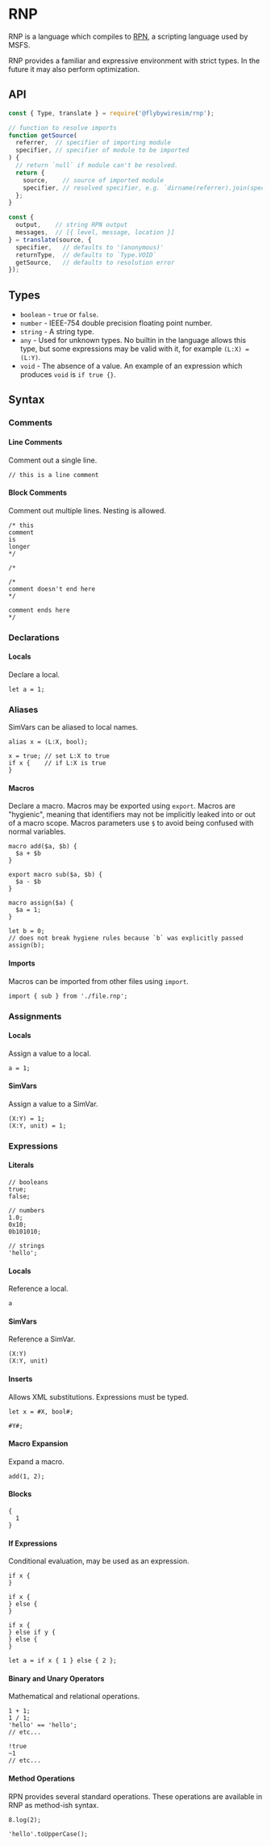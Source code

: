 # RNP

RNP is a language which compiles to [RPN][], a scripting language used by MSFS.

RNP provides a familiar and expressive environment with strict types. In
the future it may also perform optimization.

## API

```js
const { Type, translate } = require('@flybywiresim/rnp');

// function to resolve imports
function getSource(
  referrer,  // specifier of importing module
  specifier, // specifier of module to be imported
) {
  // return `null` if module can't be resolved.
  return {
    source,    // source of imported module
    specifier, // resolved specifier, e.g. `dirname(referrer).join(specifier)`
  };
}

const {
  output,    // string RPN output
  messages,  // [{ level, message, location }]
} = translate(source, {
  specifier,   // defaults to '(anonymous)'
  returnType,  // defaults to `Type.VOID`
  getSource,   // defaults to resolution error
});
```

## Types

- `boolean` - `true` or `false`.
- `number` - IEEE-754 double precision floating point number.
- `string` - A string type.
- `any` - Used for unknown types. No builtin in the language allows this type,
   but some expressions may be valid with it, for example `(L:X) = (L:Y)`.
- `void` - The absence of a value. An example of an expression which produces
  `void` is `if true {}`.

## Syntax

### Comments

#### Line Comments

Comment out a single line.

```rnp
// this is a line comment
```

#### Block Comments

Comment out multiple lines. Nesting is allowed.

```rnp
/* this
comment
is
longer
*/
```

```rnp
/*

/*
comment doesn't end here
*/

comment ends here
*/
```

### Declarations

#### Locals

Declare a local.

```rnp
let a = 1;
```

### Aliases

SimVars can be aliased to local names.

```rnp
alias x = (L:X, bool);

x = true; // set L:X to true
if x {    // if L:X is true
}
```

#### Macros

Declare a macro. Macros may be exported using `export`. Macros are "hygienic",
meaning that identifiers may not be implicitly leaked into or out of a macro
scope. Macros parameters use `$` to avoid being confused with normal variables.

```rnp
macro add($a, $b) {
  $a + $b
}
```

```rnp
export macro sub($a, $b) {
  $a - $b
}
```

```rnp
macro assign($a) {
  $a = 1;
}

let b = 0;
// does not break hygiene rules because `b` was explicitly passed
assign(b);
```

#### Imports

Macros can be imported from other files using `import`.

```rnp
import { sub } from './file.rnp';
```

### Assignments

#### Locals

Assign a value to a local.

```rnp
a = 1;
```

#### SimVars

Assign a value to a SimVar.

```rnp
(X:Y) = 1;
(X:Y, unit) = 1;
```

### Expressions

#### Literals

```rnp
// booleans
true;
false;

// numbers
1.0;
0x10;
0b101010;

// strings
'hello';
```

#### Locals

Reference a local.

```rnp
a
```

#### SimVars

Reference a SimVar.

```rnp
(X:Y)
(X:Y, unit)
```

#### Inserts

Allows XML substitutions. Expressions must be typed.

```rnp
let x = #X, bool#;
```

```rnp
#Y#;
```

#### Macro Expansion

Expand a macro.

```rnp
add(1, 2);
```

#### Blocks

```rnp
{
  1
}
```

#### If Expressions

Conditional evaluation, may be used as an expression.

```rnp
if x {
}
```

```rnp
if x {
} else {
}
```

```rnp
if x {
} else if y {
} else {
}
```

```rnp
let a = if x { 1 } else { 2 };
```

#### Binary and Unary Operators

Mathematical and relational operations.

```rnp
1 + 1;
1 / 1;
'hello' == 'hello';
// etc...

!true
~1
// etc...
```

#### Method Operations

RPN provides several standard operations. These operations are available in
RNP as method-ish syntax.

```rnp
8.log(2);
```

```rnp
'hello'.toUpperCase();
```

[RPN]: https://www.prepar3d.com/SDKv5/sdk/scripting/rpn_scripting.html
